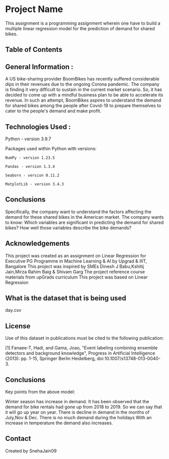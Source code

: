 # Project Name
This assignment is a programming assignment wherein one have to build a multiple linear regression model for the prediction of demand for shared bikes. 

## Table of Contents
## General Information : 
A US bike-sharing provider BoomBikes has recently suffered considerable dips in their revenues due to the ongoing Corona pandemic. The company is finding it very difficult to sustain in the current market scenario. So, it has decided to come up with a mindful business plan to be able to accelerate its revenue. In such an attempt, BoomBikes aspires to understand the demand for shared bikes among the people after Covid-19 to prepare themselves to cater to the people's demand and make profit.
  
## Technologies Used :

  Python - version 3.9.7
  
 Packages used within Python with versions:
 
    NumPy - version 1.23.5
    
    Pandas - version 1.3.4
    
    Seaborn - version 0.11.2
    
    MatplotLib - version 3.4.3
  
  ## Conclusions
  Specifically, the company want to understand the factors affecting the demand for these shared bikes in the American market. The company wants to know:
 Which variables are significant in predicting the demand for shared bikes?
 How well those variables describe the bike demands?

## Acknowledgements
  This project was created as an assignment on Linear Regression for Executive PG Programme in Machine Learning & AI by Upgrad & IIIT, Bangalore
  This project was inspired by SMEs Dinesh J Babu,Kshitij Jain,Mirza Rahim Baig & Shivam Garg
  The project reference course materials from upGrads curriculum
  This project was based on Linear Regression

 ## What is the dataset that is being used
  day.csv


## License
Use of this dataset in publications must be cited to the following publication:

[1] Fanaee-T, Hadi, and Gama, Joao, "Event labeling combining ensemble detectors and background knowledge", Progress in Artificial Intelligence (2013): pp. 1-15, Springer Berlin Heidelberg, doi:10.1007/s13748-013-0040-3.

## Conclusions
Key points from the above model:

Winter season has increase in demand.
It has been observed that the demand for bike rentals had gone up from 2018 to 2019. So we can say that it will go up year on year.
There is decline in demand in the months of July,Nov & Dec.
There is no much demand during the holidays
With an increase in temperature the demand also increases.

## Contact
Created by SnehaJain09






